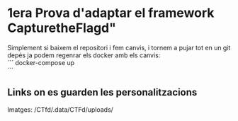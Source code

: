 
# 1era Prova d'adaptar el framework CapturetheFlagd" #

Simplement si baixem el repositori i fem canvis, i tornem a pujar tot en un git depés ja podem regenrar els docker amb els canvis:  
´´´
docker-compose up  
´´´
## Links on es guarden les personalitzacions ##  

Imatges:
/CTfd/.data/CTFd/uploads/  
